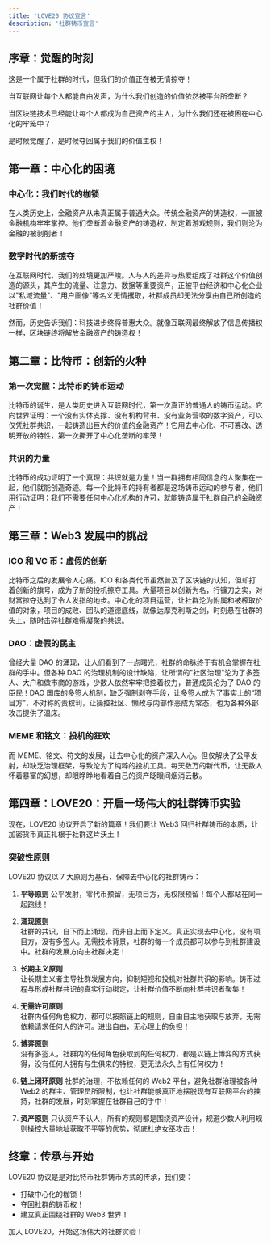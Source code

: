 ```yaml
---
title: 'LOVE20 协议宣言'
description: '社群铸币宣言'
---
```


## 序章：觉醒的时刻

这是一个属于社群的时代，但我们的价值正在被无情掠夺！

当互联网让每个人都能自由发声，为什么我们创造的价值依然被平台所垄断？

当区块链技术已经能让每个人都成为自己资产的主人，为什么我们还在被困在中心化的牢笼中？

是时候觉醒了，是时候夺回属于我们的价值主权！

## 第一章：中心化的困境

### 中心化：我们时代的枷锁

在人类历史上，金融资产从未真正属于普通大众。传统金融资产的铸造权，一直被金融机构牢牢掌控。他们垄断着金融资产的铸造权，制定着游戏规则，我们则沦为金融的被剥削者！

### 数字时代的新掠夺

在互联网时代，我们的处境更加严峻。人与人的差异与热爱组成了社群这个价值创造的源头，其产生的流量、注意力、数据等重要资产，正被平台经济和中心化企业以"私域流量"、"用户画像"等名义无情攫取，社群成员却无法分享由自己所创造的社群价值！

然而，历史告诉我们：科技进步终将普惠大众。就像互联网最终解放了信息传播权一样，区块链终将解放金融资产的铸造权！

## 第二章：比特币：创新的火种

### 第一次觉醒：比特币的铸币运动

比特币的诞生，是人类历史进入互联网时代，第一次真正的普通人的铸币运动。它向世界证明：一个没有实体支撑、没有机构背书、没有业务营收的数字资产，可以仅凭社群共识，一起铸造出巨大的价值的金融资产！它用去中心化、不可篡改、透明开放的特性，第一次撕开了中心化垄断的牢笼！

### 共识的力量

比特币的成功证明了一个真理：共识就是力量！当一群拥有相同信念的人聚集在一起，他们就能创造奇迹。每一个比特币的持有者都是这场铸币运动的参与者，他们用行动证明：我们不需要任何中心化机构的许可，就能铸造属于社群自己的金融资产！

## 第三章：Web3 发展中的挑战

### ICO 和 VC 币：虚假的创新

比特币之后的发展令人心痛。ICO 和各类代币虽然普及了区块链的认知，但却打着创新的旗号，成为了新的投机掠夺工具。大量项目以创新为名，行镰刀之实，对财富掠夺达到了令人发指的地步。中心化的项目运营，让社群沦为附属和被榨取价值的对象，项目的成败、团队的道德底线，就像达摩克利斯之剑，时刻悬在社群的头上，随时击碎社群难得凝聚的共识。

### DAO：虚假的民主

曾经大量 DAO 的涌现，让人们看到了一点曙光，社群的命脉终于有机会掌握在社群的手中。但各种 DAO 的治理机制的设计缺陷，让所谓的"社区治理"沦为了多签人、大户和做市商的游戏，少数人依然牢牢把控着权力，普通成员沦为了 DAO 的臣民！DAO 国库的多签人机制，缺乏强制剥夺手段，让多签人成为了事实上的“项目方”，不对称的责权利，让操控社区、懒政与内部作恶成为常态，也为各种外部攻击提供了温床。

### MEME 和铭文：投机的狂欢

而 MEME、铭文、符文的发展，让去中心化的资产深入人心。但仅解决了公平发射，却缺乏治理框架，导致沦为了纯粹的投机工具。每天数万的新代币，让无数人怀着暴富的幻想，却眼睁睁地看着自己的资产眨眼间烟消云散。

## 第四章：LOVE20：开启一场伟大的社群铸币实验

现在，LOVE20 协议开启了新的篇章！我们要让 Web3 回归社群铸币的本质，让加密货币真正扎根于社群这片沃土！

### 突破性原则

LOVE20 协议以 7 大原则为基石，保障去中心化的社群铸币：

1. **平等原则**
   公平发射，零代币预留，无项目方，无权限预留！每个人都站在同一起跑线！

2. **涌现原则**  
   社群的共识，自下而上涌现，而非自上而下定义。真正实现去中心化，没有项目方，没有多签人。无需技术背景，社群的每一个成员都可以参与到社群建设中。社群的发展方向由社群决定！

3. **长期主义原则**  
   让长期主义者主导社群发展方向，抑制短视和投机对社群共识的影响。铸币过程与形成社群共识的真实行动绑定，让社群价值不断向社群共识者聚集！

4. **无需许可原则**  
   社群内任何角色权力，都可以按照链上的规则，自由自主地获取与放弃，无需依赖请求任何人的许可。进出自由，无心理上的负担！

5. **博弈原则**  
   没有多签人，社群内的任何角色获取到的任何权力，都是以链上博弈的方式获得，没有任何人拥有与生俱来的特权，更无法永久占有任何权力！

6. **链上闭环原则**
   社群的治理，不依赖任何的 Web2 平台，避免社群治理被各种 Web2 的群主、管理员所限制，也让社群能够真正地摆脱现有互联网平台的挟持，社群的发展，时刻掌握在社群自己的手中！

7. **资产原则**
   只认资产不认人，所有的规则都是围绕资产设计，规避少数人利用规则操控大量地址获取不平等的优势，彻底杜绝女巫攻击！

## 终章：传承与开始

LOVE20 协议是是对比特币社群铸币方式的传承，我们要：

- 打破中心化的枷锁！
- 夺回社群的铸币权！
- 建立真正围绕社群的 Web3 世界！

加入 LOVE20，开始这场伟大的社群实验！
